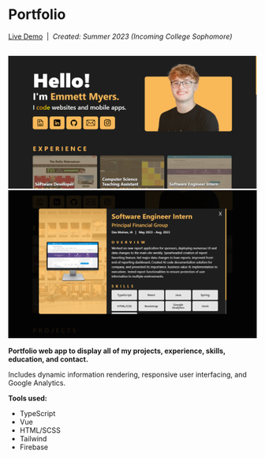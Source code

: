 # Portfolio

[Live Demo](https://emmettmyers.me)&nbsp;&nbsp;|&nbsp;&nbsp;<i>Created: Summer 2023 (Incoming College Sophomore)</i>

<br/>
<img src="frontend/public/siteExamples/port-example1.png" style="width: 600px"/>
<img src="frontend/public/siteExamples/port-example3.png" style="width: 600px"/>
<br/>

<b>Portfolio web app to display all of my projects, experience, skills, education, and contact.</b>
<p>Includes dynamic information rendering, responsive user interfacing, and Google Analytics.</p>
<b>Tools used:</b>
<ul>
  <li>TypeScript</li>
  <li>Vue</li>
  <li>HTML/SCSS</li>
  <li>Tailwind</li>
  <li>Firebase</li>
</ul>
